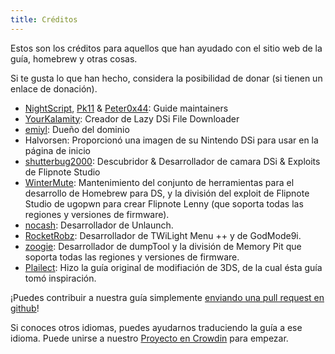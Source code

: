 ```yaml
---
title: Créditos
---
```


Estos son los créditos para aquellos que han ayudado con el sitio web de la guía, homebrew y otras cosas.

Si te gusta lo que han hecho, considera la posibilidad de donar (si tienen un enlace de donación).

- [NightScript](https://nightscript370.github.io/), [Pk11](https://pk11.us/) & [Peter0x44](https://github.com/Peter0x44): Guide maintainers
- [YourKalamity](https://github.com/YourKalamity/): Creador de Lazy DSi File Downloader
- [emiyl](https://emiyl.com/paypal): Dueño del dominio
- Halvorsen: Proporcionó una imagen de su Nintendo DSi para usar en la página de inicio
- [shutterbug2000](https://paypal.me/projectkaeru): Descubridor & Desarrollador de camara DSi & Exploits de Flipnote Studio
- [WinterMute](https://devkitpro.org/support-devkitpro): Mantenimiento del conjunto de herramientas para el desarrollo de Homebrew para DS, y la división del exploit de Flipnote Studio de ugopwn para crear Flipnote Lenny (que soporta todas las regiones y versiones de firmware).
- [nocash](http://problemkaputt.de/donate.htm): Desarrollador de Unlaunch.
- [RocketRobz](https://github.com/RocketRobz): Desarrollador de TWiLight Menu ++ y de GodMode9i.
- [zoogie](https://github.com/zoogie): Desarrollador de dumpTool y la división de Memory Pit que soporta todas las regiones y versiones de firmware.
- [Plailect](https://github.com/Plailect): Hizo la guía original de modifiación de 3DS, de la cual ésta guía tomó inspiración.

¡Puedes contribuir a nuestra guía simplemente [enviando una pull request en github](https://github.com/cfw-guide/dsi.cfw.guide/)!

Si conoces otros idiomas, puedes ayudarnos traduciendo la guía a ese idioma. Puede unirse a nuestro [Proyecto en Crowdin](https://crowdin.com/project/dsi-guide) para empezar.
